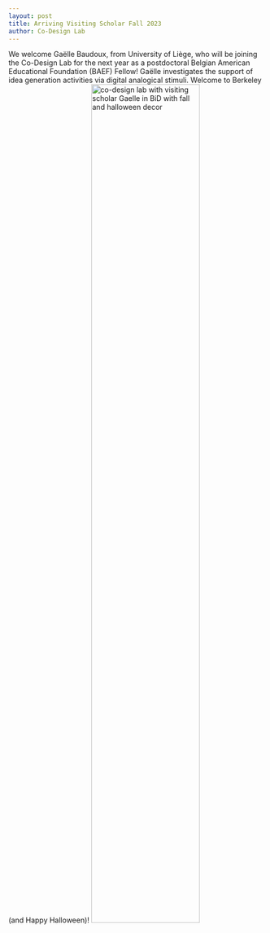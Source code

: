 ```yaml
---
layout: post
title: Arriving Visiting Scholar Fall 2023
author: Co-Design Lab
---
```

We welcome Gaëlle Baudoux, from University of Liège, who will be joining the Co-Design Lab for the next year as a postdoctoral Belgian American Educational Foundation (BAEF) Fellow! Gaëlle investigates the support of idea generation activities via digital analogical stimuli. 
Welcome to Berkeley (and Happy Halloween)!
<img src="https://github.com/kgl-research/kgl-research.github.io/assets/17438610/a16bcb1b-a2ad-4f6c-84b1-5f694b96d9ac" alt="co-design lab with visiting scholar Gaelle in BiD with fall and halloween decor" width="65%">
